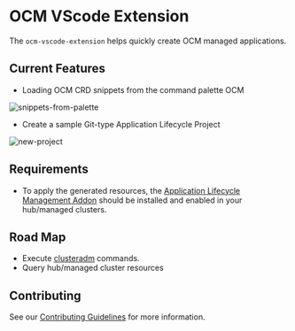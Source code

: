 # OCM VScode Extension

The `ocm-vscode-extension` helps quickly create OCM managed applications.

## Current Features

- Loading OCM CRD snippets from the command palette OCM

![snippets-from-palette][10]

- Create a sample Git-type Application Lifecycle Project

![new-project][11]

## Requirements

- To apply the generated resources, the [Application Lifecycle Management Addon][0] should be installed and enabled in your hub/managed clusters.

## Road Map

- Execute [clusteradm][1] commands.
- Query hub/managed cluster resources

## Contributing

See our [Contributing Guidelines](.github/CONTRIBUTING.md) for more information.

<!-- LINKS -->
[0]: https://open-cluster-management.io/getting-started/integration/app-lifecycle/
[1]: https://github.com/open-cluster-management-io/clusteradm
<!-- GIFS -->
[10]: https://raw.githubusercontent.com/ilan-pinto/ocm-vscode-extension/main/images/snippets-from-palette.gif
[11]: [https://raw.githubusercontent.com/ilan-pinto/ocm-vscode-extension/main/images/new-project.gif]
